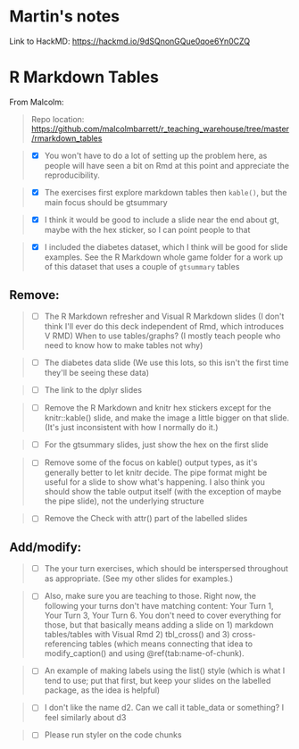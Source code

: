 # Martin's notes

Link to HackMD: https://hackmd.io/9dSQnonGQue0qoe6Yn0CZQ

# R Markdown Tables

From Malcolm:

> Repo location: https://github.com/malcolmbarrett/r_teaching_warehouse/tree/master/rmarkdown_tables

> * [x] You won't have to do a lot of setting up the problem here, as people will have seen a bit on Rmd at this point and appreciate the reproducibility.

> * [x] The exercises first explore markdown tables then `kable()`, but the main focus should be gtsummary

> * [x] I think it would be good to include a slide near the end about gt, maybe with the hex sticker, so I can point people to that

> * [x] I included the diabetes dataset, which I think will be good for slide examples. See the R Markdown whole game folder for a work up of this dataset that uses a couple of `gtsummary` tables

## Remove:

> * [ ] The R Markdown refresher and Visual R Markdown slides (I don't think I'll ever do this deck independent of Rmd, which introduces V RMD)
When to use tables/graphs? (I mostly teach people who need to know how to make tables not why)

> * [ ] The diabetes data slide (We use this lots, so this isn't the first time they'll be seeing these data)

> * [ ] The link to the dplyr slides

> * [ ] Remove the R Markdown and knitr hex stickers except for the knitr::kable() slide, and make the image a little bigger on that slide. (It's just inconsistent with how I normally do it.)

> * [ ] For the gtsummary slides, just show the hex on the first slide

> * [ ] Remove some of the focus on kable() output types, as it's generally better to let knitr decide. The pipe format might be useful for a slide to show what's happening. I also think you should show the table output itself (with the exception of maybe the pipe slide), not the underlying structure

> * [ ] Remove the Check with attr() part of the labelled slides

## Add/modify:

> * [ ] The your turn exercises, which should be interspersed throughout as appropriate. (See my other slides for examples.)

> * [ ] Also, make sure you are teaching to those. Right now, the following your turns don't have matching content: Your Turn 1, Your Turn 3, Your Turn 6. You don't need to cover everything for those, but that basically means adding a slide on 1) markdown tables/tables with Visual Rmd 2) tbl_cross() and 3) cross-referencing tables (which means connecting that idea to modify_caption() and using \@ref(tab:name-of-chunk).

> * [ ] An example of making labels using the list() style (which is what I tend to use; put that first, but keep your slides on the labelled package, as the idea is helpful)

> * [ ] I don't like the name d2. Can we call it table_data or something? I feel similarly about d3

> * [ ] Please run styler on the code chunks

